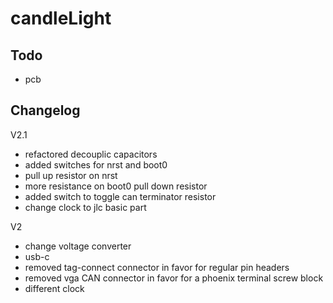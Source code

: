# candleLight

## Todo
- pcb

## Changelog
V2.1
- refactored decouplic capacitors
- added switches for nrst and boot0
- pull up resistor on nrst
- more resistance on boot0 pull down resistor
- added switch to toggle can terminator resistor
- change clock to jlc basic part

V2
- change voltage converter
- usb-c
- removed tag-connect connector in favor for regular pin headers
- removed vga CAN connector in favor for a phoenix terminal screw block
- different clock
